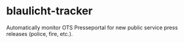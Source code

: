 # blaulicht-tracker
 Automatically monitor OTS Presseportal for new public service press releases (police, fire, etc.).
